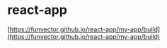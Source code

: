 # react-app

[https://funvector.github.io/react-app/my-app/build](https://funvector.github.io/react-app/my-app/build)